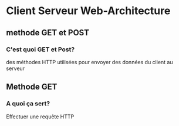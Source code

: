 # Client Serveur Web-Architecture
## methode GET et POST 
### C'est quoi GET et Post?
des méthodes HTTP utilisées pour envoyer des données du client au serveur
## Methode GET
### A quoi ça sert?
Effectuer une requête HTTP